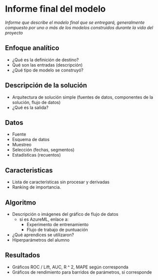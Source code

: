 # Informe final del modelo
_Informe que describe el modelo final que se entregará, generalmente compuesto por uno o más de los modelos construidos durante la vida del proyecto_

## Enfoque analítico
* ¿Qué es la definición de destino?
* Qué son las entradas (descripción)
* ¿Qué tipo de modelo se construyó?

## Descripción de la solución
* Arquitectura de solución simple (fuentes de datos, componentes de la solución, flujo de datos)
* ¿Qué es la salida?

## Datos
* Fuente
* Esquema de datos
* Muestreo
* Selección (fechas, segmentos)
* Estadísticas (recuentos)

## Caracteristicas
* Lista de características sin procesar y derivadas
* Ranking de importancia.

## Algoritmo
* Descripción o imágenes del gráfico de flujo de datos
   * si es AzureML, enlace a:
     * Experimento de entrenamiento
     * Flujo de trabajo de puntuación
* ¿Qué aprendices se utilizaron?
* Hiperparámetros del alumno

## Resultados
* Gráficos ROC / Lift, AUC, R ^ 2, MAPE según corresponda
* Gráficos de rendimiento para barridos de parámetros, si corresponde